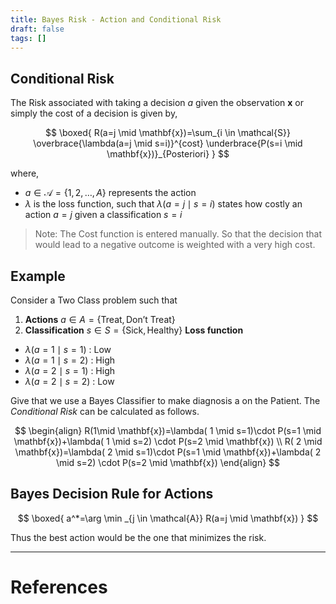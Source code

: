 ```yaml
---
title: Bayes Risk - Action and Conditional Risk
draft: false
tags: []
---
```

## Conditional Risk
The Risk associated with taking a decision $a$ given the observation $\mathbf x$ or simply the cost of a decision is given by,

$$
\boxed{
R(a=j \mid \mathbf{x})=\sum_{i \in \mathcal{S}} \overbrace{\lambda(a=j \mid s=i)}^{cost} \underbrace{P(s=i \mid \mathbf{x})}_{Posteriori}
}
$$

where, 
- $a \in \mathcal{A}=\{1,2, \ldots, A\}$ represents the action 
- $\lambda$ is the loss function, such that $\lambda(a=j \mid s=i)$ states how costly an action $a=j$ given a classification $s  = i$

> Note: The Cost function is entered manually. So that the decision that would lead to a negative outcome is weighted with a very high cost. 

## **Example**
Consider a Two Class problem such that
1. **Actions** $a\in A =\{\text{Treat}, \text{Don't Treat} \}$ 
2. **Classification** $s\in S=\{\text{Sick},\text{Healthy}\}$
 **Loss function** 
- $\lambda( a=1\mid s= 1)$ : Low
- $\lambda( a=1\mid s= 2)$ : High 
- $\lambda( a=2\mid s= 1)$ : High 
- $\lambda( a=2\mid s= 2)$ : Low

Give that we use a Bayes Classifier to make diagnosis a on the Patient. The *Conditional Risk* can be calculated as follows. 

$$
\begin{align}
R(1\mid \mathbf{x})=\lambda( 1  \mid s=1)\cdot P(s=1 \mid \mathbf{x})+\lambda( 1  \mid s=2) \cdot P(s=2 \mid \mathbf{x})
\\
R( 2 \mid \mathbf{x})=\lambda( 2 \mid s=1)\cdot  P(s=1 \mid \mathbf{x})+\lambda( 2  \mid s=2) \cdot P(s=2 \mid \mathbf{x})
\end{align}
$$

## Bayes Decision Rule for Actions

$$
\boxed{
a^*=\arg \min _{j \in \mathcal{A}} R(a=j \mid \mathbf{x})
}
$$


Thus the best action would be the one that minimizes the risk. 

---
# References

